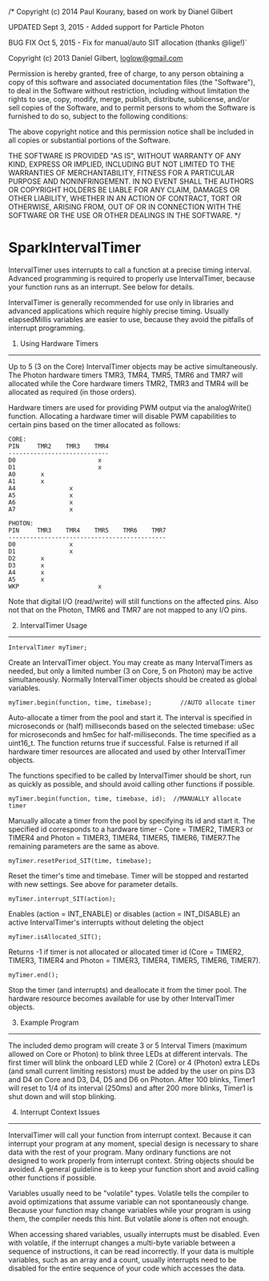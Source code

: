 /* Copyright (c) 2014 Paul Kourany, based on work by Dianel Gilbert

 UPDATED Sept 3, 2015 - Added support for Particle Photon
 
 BUG FIX Oct 5, 2015 - Fix for manual/auto SIT allocation (thanks @lige!)`

Copyright (c) 2013 Daniel Gilbert, loglow@gmail.com

Permission is hereby granted, free of charge, to any person obtaining a copy of
this software and associated documentation files (the "Software"), to deal in the
Software without restriction, including without limitation the rights to use, copy,
modify, merge, publish, distribute, sublicense, and/or sell copies of the Software,
and to permit persons to whom the Software is furnished to do so, subject to the
following conditions:

The above copyright notice and this permission notice shall be included in all
copies or substantial portions of the Software.

THE SOFTWARE IS PROVIDED "AS IS", WITHOUT WARRANTY OF ANY KIND, EXPRESS OR IMPLIED,
INCLUDING BUT NOT LIMITED TO THE WARRANTIES OF MERCHANTABILITY, FITNESS FOR A
PARTICULAR PURPOSE AND NONINFRINGEMENT. IN NO EVENT SHALL THE AUTHORS OR COPYRIGHT
HOLDERS BE LIABLE FOR ANY CLAIM, DAMAGES OR OTHER LIABILITY, WHETHER IN AN ACTION
OF CONTRACT, TORT OR OTHERWISE, ARISING FROM, OUT OF OR IN CONNECTION WITH THE
SOFTWARE OR THE USE OR OTHER DEALINGS IN THE SOFTWARE. */

SparkIntervalTimer 
==================

IntervalTimer uses interrupts to call a function at a precise timing 
interval. Advanced programming is required to properly use 
IntervalTimer, because your function runs as an interrupt. See below for 
details. 

IntervalTimer is generally recommended for use only in libraries and 
advanced applications which require highly precise timing. Usually 
elapsedMillis variables are easier to use, because they avoid the 
pitfalls of interrupt programming. 

1. Using Hardware Timers 
------------------------

Up to 5 (3 on the Core) IntervalTimer objects may be active simultaneously. The
Photon hardware timers TMR3, TMR4, TMR5, TMR6 and TMR7 will allocated while the Core 
hardware timers TMR2, TMR3 and TMR4 will be allocated as required (in those orders).

Hardware timers are used for providing PWM output via the analogWrite() function.
Allocating a hardware timer will disable PWM capabilities to certain pins based
on the timer allocated as follows:

```
CORE:
PIN		TMR2	TMR3	TMR4
----------------------------
D0						 x
D1						 x
A0		 x
A1		 x
A4				 x
A5				 x
A6				 x
A7 				 x

PHOTON:
PIN		TMR3	TMR4	TMR5	TMR6	TMR7
--------------------------------------------
D0			  	 x
D1			  	 x
D2		 x
D3		 x
A4		 x
A5		 x
WKP					     x

```
Note that digital I/O (read/write) will still functions on the affected pins.  Also not that on the Photon, TMR6 and TMR7 are not mapped to any I/O pins.

2. IntervalTimer Usage 
----------------------

```
IntervalTimer myTimer;
```
Create an IntervalTimer object. You may create as many IntervalTimers as 
needed, but only a limited number (3 on Core, 5 on Photon) may be active
simultaneously. Normally IntervalTimer objects should be created as global
variables. 


```
myTimer.begin(function, time, timebase);  		//AUTO allocate timer
```
Auto-allocate a timer from the pool and start it. The interval is specified in 
microseconds or (half) milliseconds based on the selected timebase: uSec for 
microseconds and hmSec for half-milliseconds. The time specified as a uint16_t.
The function returns true if successful. False is returned if all hardware
timer resources are allocated and used by other IntervalTimer objects.

The functions specified to be called by IntervalTimer should be short, run as
quickly as possible, and should avoid calling other functions if possible.


```
myTimer.begin(function, time, timebase, id);  //MANUALLY allocate timer
```
Manually allocate a timer from the pool by specifying its id and start it.
The specified id corresponds to a hardware timer - Core = TIMER2, TIMER3
or TIMER4 and Photon = TIMER3, TIMER4, TIMER5, TIMER6, TIMER7.The remaining
parameters are the same as above.


```
myTimer.resetPeriod_SIT(time, timebase);
```
Reset the timer's time and timebase.  Timer will be stopped and restarted with
new settings.  See above for parameter details.


```
myTimer.interrupt_SIT(action);
```
Enables (action = INT_ENABLE) or disables (action = INT_DISABLE) an active
IntervalTimer's interrupts without deleting the object


```
myTimer.isAllocated_SIT();
```
Returns -1 if timer is not allocated or allocated timer id (Core = TIMER2,
TIMER3, TIMER4 and Photon = TIMER3, TIMER4, TIMER5, TIMER6, TIMER7).


```
myTimer.end();
```
Stop the timer (and interrupts) and deallocate it from the timer pool. The hardware
resource becomes available for use by other IntervalTimer objects. 


3. Example Program 
------------------

The included demo program will create 3 or 5 Interval Timers (maximum 
allowed on Core or Photon) to blink three LEDs at different intervals.
The first timer will blink the onboard LED while 2 (Core) or 4 (Photon)
extra LEDs (and small current limiting resistors) must be added by the
user on pins D3 and D4 on Core and D3, D4, D5 and D6 on Photon. After
100 blinks, Timer1 will reset to 1/4 of its interval (250ms) and
after 200 more blinks, Timer1 is shut down and will stop blinking.


4. Interrupt Context Issues 
---------------------------

IntervalTimer will call your function from interrupt context. Because it 
can interrupt your program at any moment, special design is necessary to 
share data with the rest of your program. Many ordinary functions are 
not designed to work properly from interrupt context. String objects 
should be avoided. A general guideline is to keep your function short 
and avoid calling other functions if possible. 

Variables usually need to be "volatile" types. Volatile tells the 
compiler to avoid optimizations that assume variable can not 
spontaneously change. Because your function may change variables while 
your program is using them, the compiler needs this hint. But volatile 
alone is often not enough. 

When accessing shared variables, usually interrupts must be disabled. 
Even with volatile, if the interrupt changes a multi-byte variable 
between a sequence of instructions, it can be read incorrectly. If your 
data is multiple variables, such as an array and a count, usually 
interrupts need to be disabled for the entire sequence of your code 
which accesses the data. 
